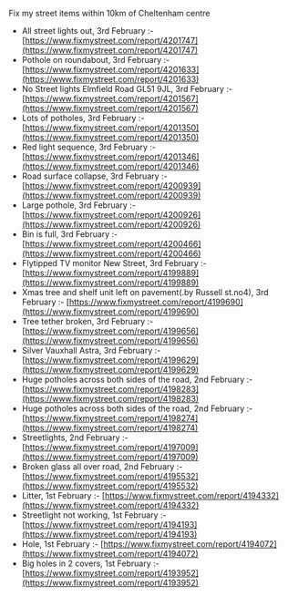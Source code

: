 Fix my street items within 10km of Cheltenham centre

<!-- fix_marker starts -->

- All street lights out, 3rd February :- [https://www.fixmystreet.com/report/4201747](https://www.fixmystreet.com/report/4201747)
- Pothole on roundabout, 3rd February :- [https://www.fixmystreet.com/report/4201633](https://www.fixmystreet.com/report/4201633)
- No Street lights Elmfield Road GL51 9JL, 3rd February :- [https://www.fixmystreet.com/report/4201567](https://www.fixmystreet.com/report/4201567)
- Lots of potholes, 3rd February :- [https://www.fixmystreet.com/report/4201350](https://www.fixmystreet.com/report/4201350)
- Red light sequence, 3rd February :- [https://www.fixmystreet.com/report/4201346](https://www.fixmystreet.com/report/4201346)
- Road surface collapse, 3rd February :- [https://www.fixmystreet.com/report/4200939](https://www.fixmystreet.com/report/4200939)
- Large pothole, 3rd February :- [https://www.fixmystreet.com/report/4200926](https://www.fixmystreet.com/report/4200926)
- Bin is full, 3rd February :- [https://www.fixmystreet.com/report/4200466](https://www.fixmystreet.com/report/4200466)
- Flytipped TV monitor New Street, 3rd February :- [https://www.fixmystreet.com/report/4199889](https://www.fixmystreet.com/report/4199889)
- Xmas tree and shelf unit left on pavement(.by Russell st.no4), 3rd February :- [https://www.fixmystreet.com/report/4199690](https://www.fixmystreet.com/report/4199690)
- Tree tether broken, 3rd February :- [https://www.fixmystreet.com/report/4199656](https://www.fixmystreet.com/report/4199656)
- Silver Vauxhall Astra, 3rd February :- [https://www.fixmystreet.com/report/4199629](https://www.fixmystreet.com/report/4199629)
- Huge potholes across both sides of the road, 2nd February :- [https://www.fixmystreet.com/report/4198283](https://www.fixmystreet.com/report/4198283)
- Huge potholes across both sides of the road, 2nd February :- [https://www.fixmystreet.com/report/4198274](https://www.fixmystreet.com/report/4198274)
- Streetlights, 2nd February :- [https://www.fixmystreet.com/report/4197009](https://www.fixmystreet.com/report/4197009)
- Broken glass all over road, 2nd February :- [https://www.fixmystreet.com/report/4195532](https://www.fixmystreet.com/report/4195532)
- Litter, 1st February :- [https://www.fixmystreet.com/report/4194332](https://www.fixmystreet.com/report/4194332)
- Streetlight not working, 1st February :- [https://www.fixmystreet.com/report/4194193](https://www.fixmystreet.com/report/4194193)
- Hole, 1st February :- [https://www.fixmystreet.com/report/4194072](https://www.fixmystreet.com/report/4194072)
- Big holes in 2 covers, 1st February :- [https://www.fixmystreet.com/report/4193952](https://www.fixmystreet.com/report/4193952)

<!-- fix_marker ends -->